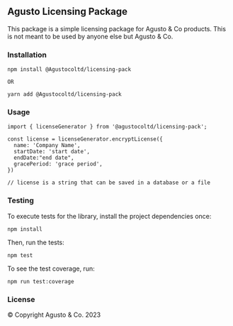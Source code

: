 ## Agusto Licensing Package

This package is a simple licensing package for Agusto & Co products. This is not meant to be used by anyone else but Agusto & Co.

### Installation

```
npm install @Agustocoltd/licensing-pack

OR

yarn add @Agustocoltd/licensing-pack
```

### Usage

```
import { licenseGenerator } from '@agustocoltd/licensing-pack';

const license = licenseGenerator.encryptLicense({
  name: 'Company Name',
  startDate: 'start date',
  endDate:"end date",
  gracePeriod: 'grace period',
})

// license is a string that can be saved in a database or a file
```

### Testing

To execute tests for the library, install the project dependencies once:

```
npm install
```

Then, run the tests:

```
npm test
```

To see the test coverage, run:

```
npm run test:coverage
```

### License

© Copyright Agusto & Co. 2023
